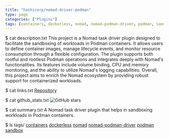 ```yaml
---
title: "hashicorp/nomad-driver-podman"
type: page
categories: ["Plugins"]
tags: [containers, dockerless, nomad, nomad-podman-driver, podman, sandbox]
---
```


$ cat description.txt
This project is a Nomad task driver plugin designed to facilitate the sandboxing of workloads in Podman containers. It allows users to define container images, manage lifecycle events, and monitor resource consumption through a flexible configuration. The plugin supports both rootful and rootless Podman operations and integrates deeply with Nomad's functionalities. Its features include volume binding, CPU and memory monitoring, and the ability to utilize Nomad's logging capabilities. Overall, this project aims to enrich the Nomad ecosystem by providing robust support for containerized workloads.

$ cat links.txt
[Repository](https://github.com/hashicorp/nomad-driver-podman)

$ cat github_stats.txt
![GitHub stars](https://img.shields.io/github/stars/hashicorp/nomad-driver-podman?style=social)


$ cat summary.txt
A Nomad task driver plugin that helps in sandboxing workloads in Podman containers.


$ ls tags/
[containers](/tags/containers/)
[dockerless](/tags/dockerless/)
[nomad](/tags/nomad/)
[nomad-podman-driver](/tags/nomad-podman-driver/)
[podman](/tags/podman/)
[sandbox](/tags/sandbox/)
